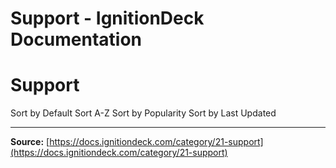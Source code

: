 # Support - IgnitionDeck Documentation

# Support

Sort by Default
Sort A-Z
Sort by Popularity
Sort by Last Updated



---
**Source:** [https://docs.ignitiondeck.com/category/21-support](https://docs.ignitiondeck.com/category/21-support)
